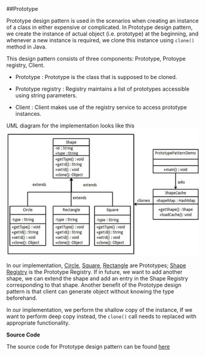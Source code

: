 ##Prototype

Prototype design pattern is used in the scenarios when creating an instance of a class in either expensive or complicated. In Prototype design pattern, we create the instance of actual object (i.e. prototype) at the beginning,  and whenever a new instance is required, we clone this instance using `clone()` method in Java. 

This design pattern consists of three components: Prototype, Protoype registry, Client.

* Prototype : Prototype is the class that is supposed to be cloned.

* Prototype registry : Registry maintains a list of prototypes accessible using string parameters.

* Client : Client makes use of the registry service to access prototype instances.

UML diagram for the implementation looks like this
![](https://github.com/joed7/Creational-design-patterns/blob/master/images/prototype_pattern_uml_diagram.jpg)

In our implementation, [Circle](https://github.com/joed7/Creational-design-patterns/blob/master/src/com/pattern/prototype/Circle.java), [Square](https://github.com/joed7/Creational-design-patterns/blob/master/src/com/pattern/prototype/Square.java), [Rectangle](https://github.com/joed7/Creational-design-patterns/blob/master/src/com/pattern/prototype/Rectangle.java) are Prototypes; [Shape Registry](https://github.com/joed7/Creational-design-patterns/blob/master/src/com/pattern/prototype/ShapeRegistry.java) is the Prototype Registry. If in future, we want to add another shape, we can extend the shape and add an entry in the Shape Registry corresponding to that shape. Another benefit of the Prototype design pattern is that client can generate object without knowing the type beforehand.

In our implementation, we perform the shallow copy of the instance, If we want to perform deep copy instead, the `clone()` call needs to replaced with appropriate functionality. 

__Source Code__

The source code for Prototype design pattern can be found [here](https://github.com/joed7/Creational-design-patterns/tree/master/src/com/pattern/prototype)
